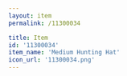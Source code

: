 ```yaml
---
layout: item
permalink: /11300034

title: Item
id: '11300034'
item_name: 'Medium Hunting Hat'
icon_url: '11300034.png'
---
```

